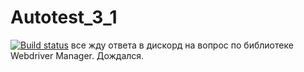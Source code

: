 # Autotest_3_1
[![Build status](https://ci.appveyor.com/api/projects/status/cuubjmdocmcro49o?svg=true)](https://ci.appveyor.com/project/OPCSenator/autotest-3-1)
все жду ответа в дискорд на вопрос по библиотеке Webdriver Manager.
Дождался.
